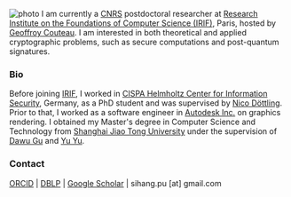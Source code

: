 ![photo](/images/casual.jpg#150 "shadow border right")
I am currently a [CNRS](https://www.cnrs.fr/en) postdoctoral researcher at [Research Institute on the Foundations of Computer Science (IRIF)](https://www.irif.fr), Paris, hosted by [Geoffroy Couteau](https://geoffroycouteau.github.io).
I am interested in both theoretical and applied cryptographic problems, such as secure computations and post-quantum signatures.

<!-- {{< highlight "news:" >}} -->

### Bio
Before joining [IRIF](https://www.irif.fr), I worked in [CISPA Helmholtz Center for Information Security](https://cispa.de/), Germany, as a PhD student and was supervised by [Nico Döttling](https://sites.google.com/site/nicodoettling/).
Prior to that, I worked as a software engineer in [Autodesk Inc.](https://autodesk.com/) on graphics rendering.
I obtained my Master's degree in Computer Science and Technology from [Shanghai Jiao Tong University](https://en.sjtu.edu.cn/) under the supervision of [Dawu Gu](https://www.cs.sjtu.edu.cn/en/PeopleDetail.aspx?id=169) and [Yu Yu](http://yuyu.hk). 


### Contact
[ORCID](https://orcid.org/0009-0003-2056-6079) | [DBLP](https://dblp.uni-trier.de/pid/195/8301) | [Google Scholar](https://scholar.google.com/citations?user=lZqY8E0AAAAJ&hl=en) | sihang.pu [at] gmail.com
